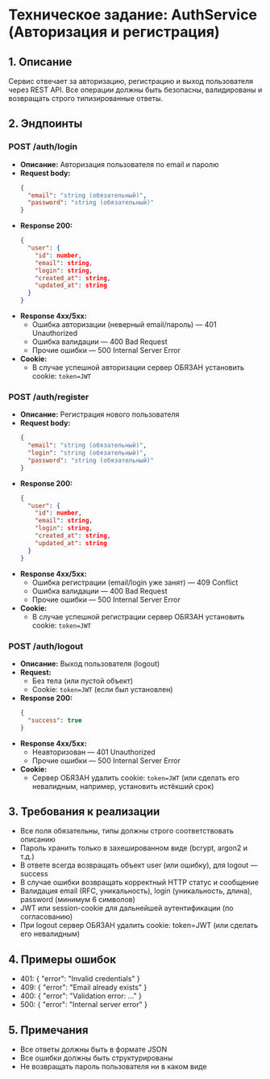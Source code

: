 # Техническое задание: AuthService (Авторизация и регистрация)

## 1. Описание
Сервис отвечает за авторизацию, регистрацию и выход пользователя через REST API. Все операции должны быть безопасны, валидированы и возвращать строго типизированные ответы.

## 2. Эндпоинты

### POST /auth/login
- **Описание:** Авторизация пользователя по email и паролю
- **Request body:**
  ```json
  {
    "email": "string (обязательный)",
    "password": "string (обязательный)"
  }
  ```
- **Response 200:**
  ```json
  {
    "user": {
      "id": number,
      "email": string,
      "login": string,
      "created_at": string,
      "updated_at": string
    }
  }
  ```
- **Response 4xx/5xx:**
  - Ошибка авторизации (неверный email/пароль) — 401 Unauthorized
  - Ошибка валидации — 400 Bad Request
  - Прочие ошибки — 500 Internal Server Error
- **Cookie:**
  - В случае успешной авторизации сервер ОБЯЗАН установить cookie: `token=JWT`

### POST /auth/register
- **Описание:** Регистрация нового пользователя
- **Request body:**
  ```json
  {
    "email": "string (обязательный)",
    "login": "string (обязательный)",
    "password": "string (обязательный)"
  }
  ```
- **Response 200:**
  ```json
  {
    "user": {
      "id": number,
      "email": string,
      "login": string,
      "created_at": string,
      "updated_at": string
    }
  }
  ```
- **Response 4xx/5xx:**
  - Ошибка регистрации (email/login уже занят) — 409 Conflict
  - Ошибка валидации — 400 Bad Request
  - Прочие ошибки — 500 Internal Server Error
- **Cookie:**
  - В случае успешной регистрации сервер ОБЯЗАН установить cookie: `token=JWT`

### POST /auth/logout
- **Описание:** Выход пользователя (logout)
- **Request:**
  - Без тела (или пустой объект)
  - Cookie: `token=JWT` (если был установлен)
- **Response 200:**
  ```json
  {
    "success": true
  }
  ```
- **Response 4xx/5xx:**
  - Неавторизован — 401 Unauthorized
  - Прочие ошибки — 500 Internal Server Error
- **Cookie:**
  - Сервер ОБЯЗАН удалить cookie: `token=JWT` (или сделать его невалидным, например, установить истёкший срок)

## 3. Требования к реализации
- Все поля обязательны, типы должны строго соответствовать описанию
- Пароль хранить только в захешированном виде (bcrypt, argon2 и т.д.)
- В ответе всегда возвращать объект user (или ошибку), для logout — success
- В случае ошибки возвращать корректный HTTP статус и сообщение
- Валидация email (RFC, уникальность), login (уникальность, длина), password (минимум 6 символов)
- JWT или session-cookie для дальнейшей аутентификации (по согласованию)
- При logout сервер ОБЯЗАН удалить cookie: token=JWT (или сделать его невалидным)

## 4. Примеры ошибок
- 401: { "error": "Invalid credentials" }
- 409: { "error": "Email already exists" }
- 400: { "error": "Validation error: ..." }
- 500: { "error": "Internal server error" }

## 5. Примечания
- Все ответы должны быть в формате JSON
- Все ошибки должны быть структурированы
- Не возвращать пароль пользователя ни в каком виде 
